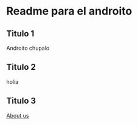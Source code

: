 # Readme para el androito

## Titulo 1

Androito chupalo

## Titulo 2

holia

## Titulo 3

[About us](https://www.youtube.com/watch?v=mCdA4bJAGGk)
